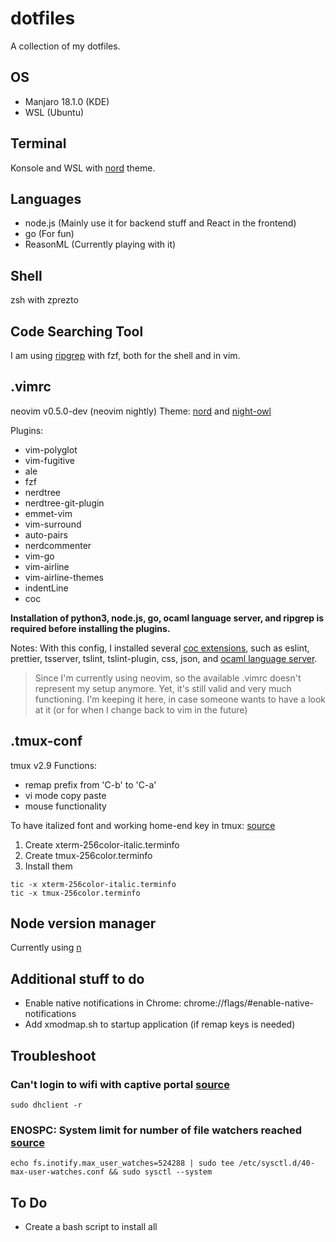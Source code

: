 # dotfiles
A collection of my dotfiles.

## OS
* Manjaro 18.1.0 (KDE)
* WSL (Ubuntu)

## Terminal
Konsole and WSL with [nord](https://www.nordtheme.com/ports) theme.

## Languages
* node.js (Mainly use it for backend stuff and React in the frontend)
* go (For fun)
* ReasonML (Currently playing with it)

## Shell
zsh with zprezto

## Code Searching Tool
I am using [ripgrep](https://github.com/BurntSushi/ripgrep) with fzf, both for the shell and in vim.

## .vimrc
neovim v0.5.0-dev (neovim nightly)
Theme: [nord](https://github.com/arcticicestudio/nord-vim) and [night-owl](https://github.com/haishanh/night-owl.vim)

Plugins: 
* vim-polyglot
* vim-fugitive
* ale
* fzf
* nerdtree
* nerdtree-git-plugin
* emmet-vim
* vim-surround
* auto-pairs
* nerdcommenter
* vim-go
* vim-airline
* vim-airline-themes
* indentLine
* coc

**Installation of python3, node.js, go, ocaml language server, and ripgrep is required before installing the plugins.**

Notes: 
With this config, I installed several [coc extensions](https://github.com/neoclide/coc.nvim/wiki/Using-coc-extensions), such as eslint, prettier, tsserver, tslint, tslint-plugin, css, json, and [ocaml language server](https://github.com/freebroccolo/ocaml-language-server).
> Since I'm currently using neovim, so the available .vimrc doesn't represent my setup anymore. Yet, it's still valid and very much functioning. I'm keeping it here, in case someone wants to have a look at it (or for when I change back to vim in the future)

## .tmux-conf
tmux v2.9
Functions:
* remap prefix from 'C-b' to 'C-a'
* vi mode copy paste
* mouse functionality

To have italized font and working home-end key in tmux: [source](https://medium.com/@dubistkomisch/how-to-actually-get-italics-and-true-colour-to-work-in-iterm-tmux-vim-9ebe55ebc2be)
1. Create xterm-256color-italic.terminfo
2. Create tmux-256color.terminfo
3. Install them
```
tic -x xterm-256color-italic.terminfo
tic -x tmux-256color.terminfo
```

## Node version manager
Currently using [n](https://github.com/tj/n)


## Additional stuff to do
- Enable native notifications in Chrome: chrome://flags/#enable-native-notifications
- Add xmodmap.sh to startup application (if remap keys is needed)

## Troubleshoot
### Can't login to wifi with captive portal [source](https://blog.ham1.co.uk/2016/02/06/cannot-sign-in-using-hotel-wifi-on-linux-ubuntu-mint/)
```
sudo dhclient -r
```
### ENOSPC: System limit for number of file watchers reached [source](https://github.com/guard/listen/wiki/Increasing-the-amount-of-inotify-watchers#the-technical-details)
```
echo fs.inotify.max_user_watches=524288 | sudo tee /etc/sysctl.d/40-max-user-watches.conf && sudo sysctl --system
```

## To Do
* Create a bash script to install all
